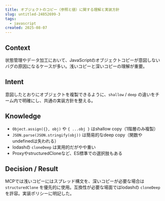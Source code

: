 ```yaml
---
title: オブジェクトのコピー（参照と値）に関する理解と実装方針
slug: untitled-24852699-3
tags:
  - javascript
created: 2025-08-07
---
```



## Context


状態管理やデータ加工において、JavaScriptのオブジェクトコピーが意図しないバグの原因になるケースが多い。浅いコピーと深いコピーの理解が重要。


## Intent


意図したとおりにオブジェクトを複製できるように、`shallow` / `deep` の違いをチーム内で明確にし、共通の実装方針を整える。


## Knowledge

- `Object.assign({}, obj)` や `{ ...obj }` はshallow copy（1階層のみ複製）
- `JSON.parse(JSON.stringify(obj))` は簡易的なdeep copy（関数やundefinedは失われる）
- lodashの `cloneDeep` は実用的だがやや重い
- ProxyやstructuredCloneなど、ES標準での選択肢もある

## Decision / Result


MCPでは浅いコピーにはスプレッド構文を、深いコピーが必要な場合は `structuredClone` を優先的に使用。互換性が必要な場面ではlodashの `cloneDeep` を許容。実装ポリシーに明記した。


